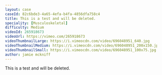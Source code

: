 ```yaml
---
layout: case
caseId: 82c6bde3-4a65-4efa-b4fa-4856dfa758c4
title: This is a test and will be deleted.
speciality: [Musculoskeletal]
difficulty: Medium
videoId: 265918673
videoUrl: https://vimeo.com/265918673
videoThumbnailLarge: https://i.vimeocdn.com/video/696048951_640.jpg
videoThumbnailMedium: https://i.vimeocdn.com/video/696048951_200x150.jpg
videoThumbnailSmall: https://i.vimeocdn.com/video/696048951_100x75.jpg
author: jamie mckniff
---
```


<p>This is a test and will be deleted.</p>